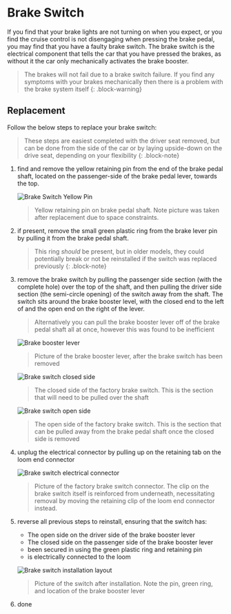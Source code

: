 # Brake Switch

If you find that your brake lights are not turning on when you expect, or you find the cruise control is not disengaging when pressing the brake pedal, you may find that you have a faulty brake switch. The brake switch is the electrical component that tells the car that you have pressed the brakes, as without it the car only mechanically activates the brake booster.

> The brakes will not fail due to a brake switch failure. If you find any symptoms with your brakes mechanically then there is a problem with the brake system itself
{: .block-warning}

## Replacement

Follow the below steps to replace your brake switch:

> These steps are easiest completed with the driver seat removed, but can be done from the side of the car or by laying upside-down on the drive seat, depending on your flexibility
{: .block-note}

1. find and remove the yellow retaining pin from the end of the brake pedal shaft, located on the passenger-side of the brake pedal lever, towards the top.

    ![Brake Switch Yellow Pin](brake-shaft-pin.jpg)

    > Yellow retaining pin on brake pedal shaft. Note picture was taken after replacement due to space constraints.

1. if present, remove the small green plastic ring from the brake lever pin by pulling it from the brake pedal shaft.

    > This ring *should* be present, but in older models, they could potentially break or not be reinstalled if the switch was replaced previously
    {: .block-note}

1. remove the brake switch by pulling the passenger side section (with the complete hole) over the top of the shaft, and then pulling the driver side section (the semi-circle opening) of the switch away from the shaft. The switch sits around the brake booster level, with the closed end to the left of and the open end on the right of the lever.

    > Alternatively you can pull the brake booster lever off of the brake pedal shaft all at once, however this was found to be inefficient

    ![Brake booster lever](./brake-booster-lever.jpg)

    > Picture of the brake booster lever, after the brake switch has been removed

    ![Brake switch closed side](./switch-closed-side.jpg)

    > The closed side of the factory brake switch. This is the section that will need to be pulled over the shaft

    ![Brake switch open side](./switch-open-side.jpg)

    > The open side of the factory brake switch. This is the section that can be pulled away from the brake pedal shaft once the closed side is removed

1. unplug the electrical connector by pulling up on the retaining tab on the loom end connector

    ![Brake switch electrical connector](./switch-connector.jpg)

    > Picture of the factory brake switch connector. The clip on the brake switch itself is reinforced from underneath, necessitating removal by moving the retaining clip of the loom end connector instead.

1. reverse all previous steps to reinstall, ensuring that the switch has:
    - The open side on the driver side of the brake booster lever
    - The closed side on the passenger side of the brake booster lever
    - been secured in using the green plastic ring and retaining pin
    - is electrically connected to the loom
    
    ![Brake switch installation layout](./brake-switch-layout.jpg)

    > Picture of the switch after installation. Note the pin, green ring, and location of the brake booster lever

1. done